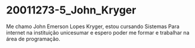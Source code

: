 # 20011273-5_John_Kryger
Me chamo John Emerson Lopes Kryger,
estou cursando Sistemas Para internet na instituição unicesumar
e espero poder me formar e trabalhar na área de programação.